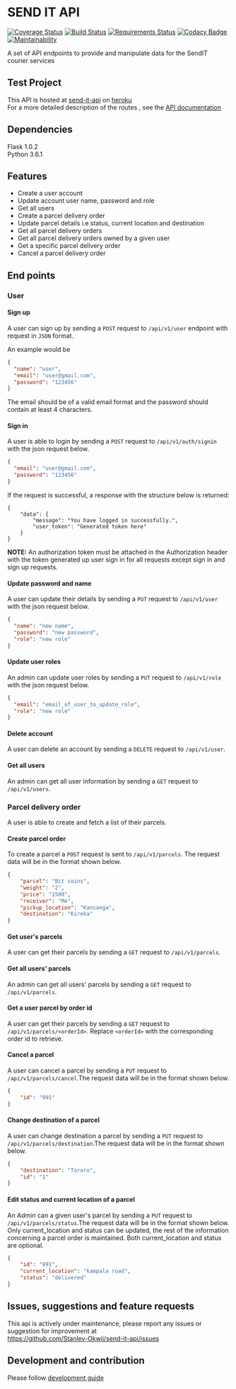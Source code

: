 # SEND IT API
[![Coverage Status](https://coveralls.io/repos/github/Stanley-Okwii/send-it-api/badge.svg?branch=development)](https://coveralls.io/github/Stanley-Okwii/send-it-api?branch=development)
[![Build Status](https://travis-ci.org/Stanley-Okwii/send-it-api.svg?branch=persistent-data)](https://travis-ci.org/Stanley-Okwii/send-it-api/)
[![Requirements Status](https://requires.io/github/Stanley-Okwii/send-it-api/requirements.svg?branch=development)](https://requires.io/github/Stanley-Okwii/send-it-api/requirements/?branch=development)
[![Codacy Badge](https://api.codacy.com/project/badge/Grade/e1b69a7d2b1a4e15a7ad9db7a7de6a64)](https://www.codacy.com/app/Stanley-Okwii/send-it-api?utm_source=github.com&amp;utm_medium=referral&amp;utm_content=Stanley-Okwii/send-it-api&amp;utm_campaign=Badge_Grade)
[![Maintainability](https://api.codeclimate.com/v1/badges/deffc4af002cf7975420/maintainability)](https://codeclimate.com/github/Stanley-Okwii/send-it-api/maintainability)

A set of API endpoints to provide and manipulate data for the SendIT courier services

## Test Project 
This API is hosted at [send-it-api](https://sender-app.herokuapp.com) on [heroku](heroku.com)  
For a more detailed description of the routes , see the [API documentation](https://sender-app.herokuapp.com/apidocs/)

## Dependencies
Flask 1.0.2  
Python 3.6.1

## Features
 - Create a user account
 - Update account user name, password and role
 - Get all users
 - Create a parcel delivery order
 - Update parcel details i.e status, current location and destination
 - Get all parcel delivery orders
 - Get all parcel delivery orders owned by a given user
 - Get a specific parcel delivery order
 - Cancel a parcel delivery order

## End points
### User
#### Sign up
A user can sign up by sending a `POST` request to `/api/v1/user` endpoint with request in `JSON` format.

An example would be
```json
{
  "name": "user",
  "email": "user@gmail.com",
  "password": "123456"
}
```
The email should be of a valid email format and the password should contain at least 4 characters.

#### Sign in
A user is able to login by sending a `POST` request to `/api/v1/auth/signin` with the json request below.
```json
{
  "email": "user@gmail.com",
  "password": "123456"
}
```

If the request is successful, a response with the structure below is returned:
```
{
    "data": {
        "message": "You have logged in successfully.",
        "user_token": "Generated token here"
    }
}
```
 **NOTE:** An authorization token must be attached in the Authorization header with the token generated up user sign in for all requests except sign in and sign up requests.

#### Update password and name
A user can update their details by sending a `PUT` request to `/api/v1/user` with the json request below. 
```json
{
  "name": "new name",
  "password": "new password",
  "role": "new role"
}
```
#### Update user roles
An admin can update user roles by sending a `PUT` request to `/api/v1/role` with the json request below.  
```json
{
  "email": "email_of_user_to_update_role",
  "role": "new role"
}
```

#### Delete account
A user can delete an account by sending a `DELETE` request to `/api/v1/user`.

#### Get all users
An admin can get all user information by sending a `GET` request to `/api/v1/users`. 

### Parcel delivery order
A user is able to create and fetch a list of their parcels.

#### Create parcel order
To create a parcel a `POST` request is sent to `/api/v1/parcels`. The request data will be in the format shown below.

```json
{
    "parcel": "Bit coins",
    "weight": "2",
    "price": "1500",
    "receiver": "Me",
    "pickup_location": "Kansanga",
    "destination": "Kireka"
}
```

#### Get user's parcels
A user can get their parcels by sending a `GET` request to `/api/v1/parcels`.

#### Get all users' parcels
An admin can get all users' parcels by sending a `GET` request to `/api/v1/parcels`. 

#### Get a user parcel by order id
A user can get their parcels by sending a `GET` request to `/api/v1/parcels/<orderId>`. Replace `<orderId>` with the corresponding order id to retrieve.

#### Cancel a parcel
A user can cancel a parcel by sending a `PUT` request to `/api/v1/parcels/cancel`.The request data will be in the format shown below. 
```json
{
    "id": "991"
}
```

#### Change destination of a parcel
A user can change destination a parcel by sending a `PUT` request to `/api/v1/parcels/destination`.The request data will be in the format shown below. 
```json
{
    "destination": "Tororo",
    "id": "1"
}
```

#### Edit status and current location of a parcel
An Admin can a given user's parcel by sending a `PUT` request to `/api/v1/parcels/status`.The request data will be in the format shown below. Only current_location and status can be updated, the rest of the information concerning a parcel order is maintained. Both current_location and status are optional.  
```json
{
    "id": "991",
    "current_location": "kampala road",
    "status": "delivered"
}
```

## Issues, suggestions and feature requests
This api is actively under maintenance, please report any issues or suggestion for improvement at  
https://github.com/Stanley-Okwii/send-it-api/issues

## Development and contribution
Please follow [development guide](/development.md)
